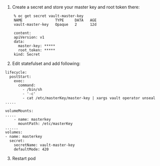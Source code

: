 1. Create a secret and store your master key and root token there:

```
    % oc get secret vault-master-key
    NAME               TYPE     DATA   AGE
    vault-master-key   Opaque   2      12d

    content:
    apiVersion: v1
    data:
      master-key: *****
      root_token: *****
    kind: Secret
```

2. Edit statefulset and add following:

```
lifecycle:
  postStart:
    exec:
      command:
        - /bin/sh
        - '-c'
        - cat /etc/masterKey/master-key | xargs vault operator unseal
.....

volumeMounts:
.....
    - name: masterkey
      mountPath: /etc/masterKey
......
volumes:
- name: masterkey
  secret:
    secretName: vault-master-key
    defaultMode: 420
```

3. Restart pod
